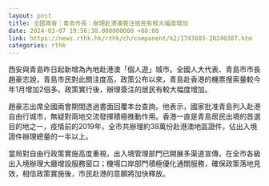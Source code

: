 ```yaml
---
layout: post
title: 全國兩會｜青島市長：辦理赴港澳簽注居民有較大幅度增加
date: 2024-03-07 19:56:38.000000000 +08:00
link: https://news.rthk.hk/rthk/ch/component/k2/1743603-20240307.htm
categories: rthk
---
```


西安與青島昨日起新增為內地赴港澳「個人遊」城市。全國人大代表、青島市市長趙豪志說，青島市民對此關注度高，政策公布以來，青島赴香港的機票搜索量較今年1月增加2倍多。政策實行後，辦理簽注的居民有較大幅度增加。

趙豪志出席全國兩會期間透過書面回覆本台查詢。他表示，國家批准青島列入赴港自由行城市，無疑對兩地交流發揮積極推動作用。香港一直是青島居民出境的首選目的地之一，疫情前的2019年，全市共辦理約38萬份赴港澳地區證件，佔出入境證件辦理總量的一半以上。  

當局對自由行政策實施高度重視，出入境管理部門已開展多渠道宣傳，在全市各級出入境辦理大廳增設服務窗口；機場口岸部門積極優化通關服務，確保政策落地見效，相信政策實施後，市民赴港的意願將加快釋放。
